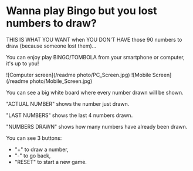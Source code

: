 # Wanna play Bingo but you lost numbers to draw? 

THIS IS WHAT YOU WANT when YOU DON'T HAVE those 90 numbers to draw (because someone lost them)...

You can enjoy play BINGO/TOMBOLA from your smartphone or computer, it's up to you!

![Computer screen](/readme photo/PC_Screen.jpg)
![Mobile Screen](/readme photo/Mobile_Screen.jpg)

You can see a big white board where every number drawn will be shown.

"ACTUAL NUMBER" shows the number just drawn. 

"LAST NUMBERS" shows the last 4 numbers drawn.

"NUMBERS DRAWN" shows how many numbers have already been drawn.

You can see 3 buttons: 
* "+" to draw a number, 
* "-" to go back, 
* "RESET" to start a new game.
